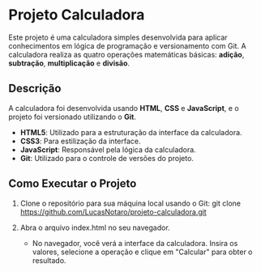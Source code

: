 
# Projeto Calculadora

Este projeto é uma calculadora simples desenvolvida para aplicar conhecimentos em lógica de programação e versionamento com Git. A calculadora realiza as quatro operações matemáticas básicas: **adição**, **subtração**, **multiplicação** e **divisão**.

## Descrição

A calculadora foi desenvolvida usando **HTML**, **CSS** e **JavaScript**, e o projeto foi versionado utilizando o **Git**.

- **HTML5**: Utilizado para a estruturação da interface da calculadora.
- **CSS3**: Para estilização da interface.
- **JavaScript**: Responsável pela lógica da calculadora.
- **Git**: Utilizado para o controle de versões do projeto.

## Como Executar o Projeto

1. Clone o repositório para sua máquina local usando o Git:
   git clone https://github.com/LucasNotaro/projeto-calculadora.git


2. Abra o arquivo index.html no seu navegador.
   - No navegador, você verá a interface da calculadora. Insira os valores, selecione a operação e clique em "Calcular" para obter o resultado.